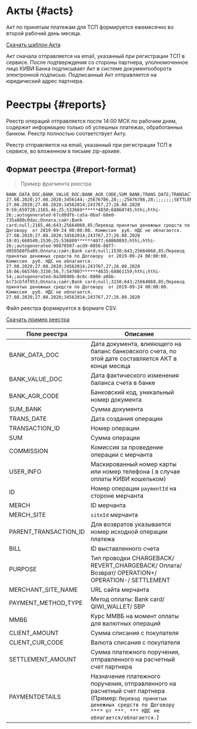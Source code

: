 # Акты {#acts}

Акт по принятым платежам для ТСП формируется ежемесячно во второй рабочий день месяца. 

[Скачать шаблон Акта](/downloads/act_template.docx)

Акт сначала отправляется на email, указанный при регистрации ТСП в сервисе. После подтверждения со стороны партнера, уполномоченное лицо КИВИ Банка подписывает Акт в системе документооборота электронной подписью. Подписанный Акт отправляется на юридический адрес партнера. 

# Реестры {#reports}

Реестр операций отправляется после 14:00 МСК по рабочим дням, содержит информацию только об успешных платежах, обработанных банком. Реестр полностью соответствует Акту.

Реестр отправляется на email, указанный при регистрации ТСП в сервисе, во вложенном в письме zip-архиве.

## Формат реестра {#report-format}

> Пример фрагмента реестра

~~~shell
BANK_DATA_DOC;BANK_VALUE_DOC;BANK_AGR_CODE;SUM_BANK;TRANS_DATE;TRANSACTION_ID;SUM;COMMISSION;USER_INFO;ID;MERCH;MERCH_SITE;PARENT_TRANSACTION_ID;BILL;PURPOSE;MERCHANT_SITE_NAME;PAYMENT_METHOD_TYPE;ММВБ;CLIENT_AMOUNT;CLIENT_CUR_CODE;SETTLEMENT_AMOUNT;PAYMENTDETAILS
27.08.2020;27.08.2020;3456144;-25676786,28;;;25676786,28;;;;;;;;SETTLEMENT;;;null;;;;
27.08.2020;27.08.2020;34562014;243767,27;26.08.2020 9:59;659720;2165,46;25;533669******4030;68860745;hthi;hthi-26;;autogenerated-67cd0dfb-ca5a-0baf-b0e0-735a880c0dac;Оплата;сайт;Bank card;null;2165,46;643;25664068,85;Перевод принятых денежных средств по Договору  от 2019-09-24 00:00:00. Комиссия  руб. НДС не облагается.
27.08.2020;27.08.2020;34562014;243767,27;26.08.2020 10:01;660540;1530;25;536809******4077;68860893;hthi;hthi-26;;autogenerated-90870507-acd9-0056-80f7-d050560fba09;Оплата;сайт;Bank card;null;1530;643;25664068,85;Перевод принятых денежных средств по Договору  от 2019-09-24 00:00:00. Комиссия  руб. НДС не облагается.
27.08.2020;27.08.2020;34562014;243767,27;26.08.2020 10:06;665760;3150;56,7;547007******4635;68861159;hthi;hthi-54;;autogenerated-8a30690b-8c0c-0808-a0bb-6c73cbfdf953;Оплата;сайт;Bank card;null;3150;643;25664068,85;Перевод принятых денежных средств по Договору  от 2019-09-24 00:00:00. Комиссия  руб. НДС не облагается.
27.08.2020;27.08.2020;34562014;243767,27;26.08.2020 
~~~

Файл реестра формируется в формате CSV.

[Скачать пример реестра](/downloads/report_sample_20201101_merchant_XXX.csv)

Поле реестра | Описание
---|-----
BANK_DATA_DOC  | Дата документа, влияющего на баланс банковского счета, по этой дате составляется АКТ в конце месяца
BANK_VALUE_DOC  | Дата фактического изменения баланса счета в банке
BANK_AGR_CODE | Банковский код, уникальный номер документа
SUM_BANK | Сумма документа
TRANS_DATE | Дата создания операции
TRANSACTION_ID | Номер операции
SUM | Сумма операции
COMMISSION | Комиссия за проведение операции с мерчанта
USER_INFO | Маскированный номер карты или номер телефона ( в случае оплаты КИВИ кошельком)
ID | Номер операции `paymentId` на стороне мерчанта
MERCH | ID мерчанта
MERCH_SITE | `siteId` мерчанта
PARENT_TRANSACTION_ID | Для возвратов указывается номер исходной операции платежа
BILL | ID выставленного счета
PURPOSE | Тип проводки CHARGEBACK/ REVERT_CHARGEBACK/ Оплата/ Возврат/ OPERATION+/ OPERATION-/ SETTLEMENT
MERCHANT_SITE_NAME | URL сайта  мерчанта
PAYMENT_METHOD_TYPE | Метод оплаты: Bank card/ QIWI_WALLET/ SBP
ММВБ  | Курс ММВБ на момент оплаты для валютных операций
CLIENT_AMOUNT | Сумма списания с покупателя
CLIENT_CUR_CODE | Валюта  списания с покупателя
SETTLEMENT_AMOUNT | Сумма платежного поручения, отправленного на расчетный счет партнера
PAYMENTDETAILS | Назначение платежного поручения, отправленного на расчетный счет партнера (Пример: `Перевод принятых денежных средств по Договору`  `**** от ***. *** НДС не облагается/облагается.`)

